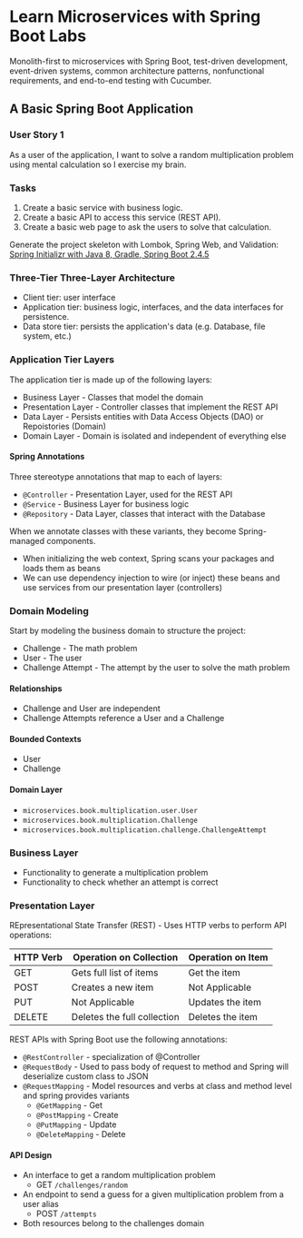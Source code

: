 # Learn Microservices with Spring Boot Labs

Monolith-first to microservices with Spring Boot, test-driven development, event-driven systems, common architecture patterns, nonfunctional requirements, and end-to-end testing with Cucumber.

## A Basic Spring Boot Application

### User Story 1

As a user of the application,
I want to solve a random multiplication problem using mental calculation
so I exercise my brain.

### Tasks

1. Create a basic service with business logic.
2. Create a basic API to access this service (REST API).
3. Create a basic web page to ask the users to solve that calculation.

Generate the project skeleton with Lombok, Spring Web, and Validation: [Spring Initializr with Java 8, Gradle, Spring Boot 2.4.5](https://start.spring.io/#!type=gradle-project&language=java&platformVersion=2.4.5.RELEASE&packaging=jar&jvmVersion=1.8&groupId=microservices.book&artifactId=multiplication&name=multiplication&description=Multiplication%20Application&packageName=microservices.book.multiplication&dependencies=lombok,web,validation)

### Three-Tier Three-Layer Architecture

- Client tier: user interface
- Application tier: business logic, interfaces, and the data interfaces for persistence.
- Data store tier: persists the application's data (e.g. Database, file system, etc.)

### Application Tier Layers

The application tier is made up of the following layers:

- Business Layer - Classes that model the domain
- Presentation Layer - Controller classes that implement the REST API
- Data Layer - Persists entities with Data Access Objects (DAO) or Repoistories (Domain)
- Domain Layer - Domain is isolated and independent of everything else

#### Spring Annotations

Three stereotype annotations that map to each of layers:

- `@Controller` - Presentation Layer, used for the REST API
- `@Service` - Business Layer for business logic
- `@Repository` - Data Layer, classes that interact with the Database

When we annotate classes with these variants, they become Spring-managed components.

- When initializing the web context, Spring scans your packages and loads them as beans
- We can use dependency injection to wire (or inject) these beans and use services from our presentation layer (controllers)

### Domain Modeling

Start by modeling the business domain to structure the project:

- Challenge - The math problem
- User - The user
- Challenge Attempt - The attempt by the user to solve the math problem

#### Relationships

- Challenge and User are independent
- Challenge Attempts reference a User and a Challenge

#### Bounded Contexts

- User
- Challenge

#### Domain Layer

- `microservices.book.multiplication.user.User`
- `microservices.book.multiplication.Challenge`
- `microservices.book.multiplication.challenge.ChallengeAttempt`

### Business Layer

- Functionality to generate a multiplication problem
- Functionality to check whether an attempt is correct

### Presentation Layer

REpresentational State Transfer (REST) - Uses HTTP verbs to perform API operations:

| HTTP Verb | Operation on Collection     | Operation on Item |
| --------- | --------------------------- | ----------------- |
| GET       | Gets full list of items     | Get the item      |
| POST      | Creates a new item          | Not Applicable    |
| PUT       | Not Applicable              | Updates the item  |
| DELETE    | Deletes the full collection | Deletes the item  |

REST APIs with Spring Boot use the following annotations:

- `@RestController` - specialization of @Controller
- `@RequestBody` - Used to pass body of request to method and Spring will deserialize custom class to JSON
- `@RequestMapping` - Model resources and verbs at class and method level and spring provides variants
  - `@GetMapping` - Get
  - `@PostMapping` - Create
  - `@PutMapping` - Update
  - `@DeleteMapping` - Delete

#### API Design

- An interface to get a random multiplication problem
  - GET `/challenges/random`
- An endpoint to send a guess for a given multiplication problem from a user alias
  - POST `/attempts`
- Both resources belong to the challenges domain
